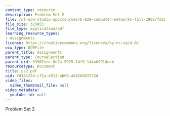 ```yaml
---
content_type: resource
description: Problem Set 2
file: /ol-ocw-studio-app/courses/6-829-computer-networks-fall-2002/fd18c22dcf2ae51fab69a582b943772d_ps2.pdf
file_size: 323453
file_type: application/pdf
learning_resource_types:
- Assignments
license: https://creativecommons.org/licenses/by-nc-sa/4.0/
ocw_type: OCWFile
parent_title: Assignments
parent_type: CourseSection
parent_uid: 33907cee-8e7a-5925-14f9-144ab9914aeb
resourcetype: Document
title: ps2.pdf
uid: fd18c22d-cf2a-e51f-ab69-a582b943772d
video_files:
  video_thumbnail_file: null
video_metadata:
  youtube_id: null
---
```

Problem Set 2